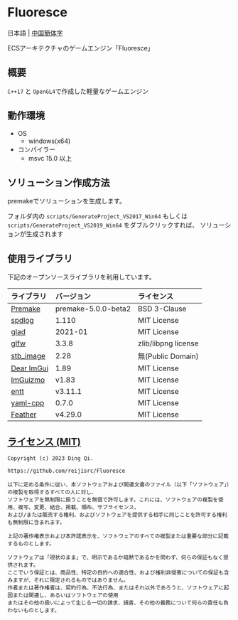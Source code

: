 # Fluoresce

日本語 | [中国簡体字](README.zh-CN.md)

ECSアーキテクチャのゲームエンジン「Fluoresce」

## 概要
  `C++17` と `OpenGL4`で作成した軽量なゲームエンジン

## 動作環境
* OS
  * windows(x64)
* コンパイラー
  * msvc 15.0 以上

## ソリューション作成方法
  premakeでソリューションを生成します。

フォルダ内の `scripts/GenerateProject_VS2017_Win64` もしくは `scripts/GenerateProject_VS2019_Win64` をダブルクリックすれば、
ソリューションが生成されます

## 使用ライブラリ

下記のオープンソースライブラリを利用しています。

|ライブラリ|バージョン|ライセンス|
|:----|:----|:----|
|[Premake](https://github.com/premake/premake-core)| premake-5.0.0-beta2 |BSD 3-Clause|
|[spdlog](https://github.com/gabime/spdlog)| 1.110 |MIT License|
|[glad](https://github.com/Dav1dde/glad)| 2021-01 |MIT License|
|[glfw](https://github.com/glfw/glfw)| 3.3.8 |zlib/libpng license|
|[stb_image](https://github.com/nothings/stb)| 2.28 |無(Public Domain)|
|[Dear ImGui](https://github.com/ocornut/imgui)| 1.89 |MIT License|
|[ImGuizmo](https://github.com/CedricGuillemet/ImGuizmo)| v1.83 |MIT License|
|[entt](https://github.com/skypjack/entt)| v3.11.1 |MIT License|
|[yaml-cpp](https://github.com/jbeder/yaml-cpp)| 0.7.0 |MIT License|
|[Feather](https://feathericons.com)| v4.29.0 |MIT License|

[ライセンス (MIT)](https://github.com/reijisrc/Fluoresce/blob/main/LICENSE)
-------------------------------------------------------------------------------
	Copyright (c) 2023 Ding Qi.

	https://github.com/reijisrc/Fluoresce

    以下に定める条件に従い、本ソフトウェアおよび関連文書のファイル（以下「ソフトウェア」）の複製を取得するすべての人に対し、
    ソフトウェアを無制限に扱うことを無償で許可します。これには、ソフトウェアの複製を使用、複写、変更、結合、掲載、頒布、サブライセンス、
    および/または販売する権利、およびソフトウェアを提供する相手に同じことを許可する権利も無制限に含まれます。

	上記の著作権表示および本許諾表示を、ソフトウェアのすべての複製または重要な部分に記載するものとします。

    ソフトウェアは「現状のまま」で、明示であるか暗黙であるかを問わず、何らの保証もなく提供されます。
    ここでいう保証とは、商品性、特定の目的への適合性、および権利非侵害についての保証も含みますが、それに限定されるものではありません。
    作者または著作権者は、契約行為、不法行為、またはそれ以外であろうと、ソフトウェアに起因または関連し、あるいはソフトウェアの使用
    またはその他の扱いによって生じる一切の請求、損害、その他の義務について何らの責任も負わないものとします。
